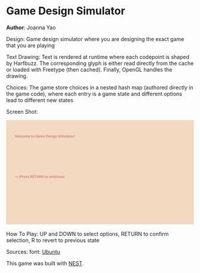 # Game Design Simulator

**Author**: Joanna Yao

Design: Game design simulator where you are designing the exact game that you are playing

Text Drawing: Text is rendered at runtime where each codepoint is shaped by Harfbuzz. The corresponding glyph is either read directly from the cache or loaded with Freetype (then cached). Finally, OpenGL handles the drawing.

Choices: The game store choices in a nested hash map (authored directly in the game code), where each entry is a game state and different options lead to different new states

Screen Shot:

![Screen Shot](screenshot.png)

How To Play: UP and DOWN to select options, RETURN to confirm selection, R to revert to previous state

Sources: font: [Ubuntu](https://fonts.google.com/specimen/Ubuntu)

This game was built with [NEST](NEST.md).

